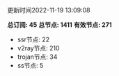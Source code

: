 更新时间2022-11-19 13:09:08

**总订阅: 45**
**总节点: 1411**
**有效节点: 271**
- ssr节点: 22
- v2ray节点: 210
- trojan节点: 34
- ss节点: 5
